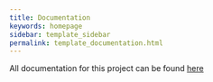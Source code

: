 ```yaml
---
title: Documentation
keywords: homepage
sidebar: template_sidebar
permalink: template_documentation.html
---
```


All documentation for this project can be found [here]()

